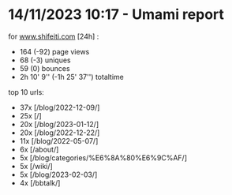 # 14/11/2023 10:17 - Umami report
for www.shifeiti.com [24h] :

 - 164 (-92) page views
 - 68 (-3) uniques
 - 59 (0) bounces
 - 2h 10' 9'' (-1h 25' 37'') totaltime


top 10 urls:
 - 37x [/blog/2022-12-09/]
 - 25x [/]
 - 20x [/blog/2023-01-12/]
 - 20x [/blog/2022-12-22/]
 - 11x [/blog/2022-05-07/]
 - 6x [/about/]
 - 5x [/blog/categories/%E6%8A%80%E6%9C%AF/]
 - 5x [/wiki/]
 - 5x [/blog/2023-02-03/]
 - 4x [/bbtalk/]


